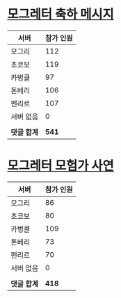 # [모그레터 축하 메시지](./Event250701_v7_2_10th_moogleletter0.md)

|서버|참가 인원|
|-|-|
|모그리|112|
|초코보|119|
|카벙클|97|
|톤베리|106|
|펜리르|107|
|서버 없음|0|
|||
|**댓글 합계**|**541**|


# [모그레터 모험가 사연](./Event250701_v7_2_10th_moogleletter1.md)

|서버|참가 인원|
|-|-|
|모그리|86|
|초코보|80|
|카벙클|109|
|톤베리|73|
|펜리르|70|
|서버 없음|0|
|||
|**댓글 합계**|**418**|


